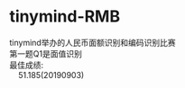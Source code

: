 # tinymind-RMB
tinymind举办的人民币面额识别和编码识别比赛</br>
第一题Q1是面值识别</br>
最佳成绩:</br>
&nbsp;&nbsp;&nbsp;&nbsp;51.185(20190903)
